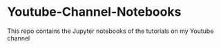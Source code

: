 # Youtube-Channel-Notebooks
This repo contains the Jupyter notebooks of the tutorials on my Youtube channel  
